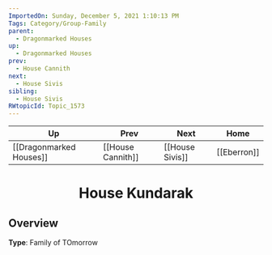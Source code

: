 ```yaml
---
ImportedOn: Sunday, December 5, 2021 1:10:13 PM
Tags: Category/Group-Family
parent:
  - Dragonmarked Houses
up:
  - Dragonmarked Houses
prev:
  - House Cannith
next:
  - House Sivis
sibling:
  - House Sivis
RWtopicId: Topic_1573
---
```


| Up | Prev | Next | Home |
|----|------|------|------|
| [[Dragonmarked Houses]] | [[House Cannith]] | [[House Sivis]] | [[Eberron]] |

# <center>House Kundarak</center>

## Overview

**Type**: Family
of TOmorrow